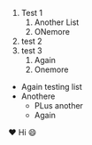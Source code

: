 1. Test 1
    1. Another List
    2. ONemore
2. test 2
3. test 3
    1. Again
    2. Onemore



* Again testing list
* Anothere
  * PLus another
  * Again

:heart: Hi
:smile:
